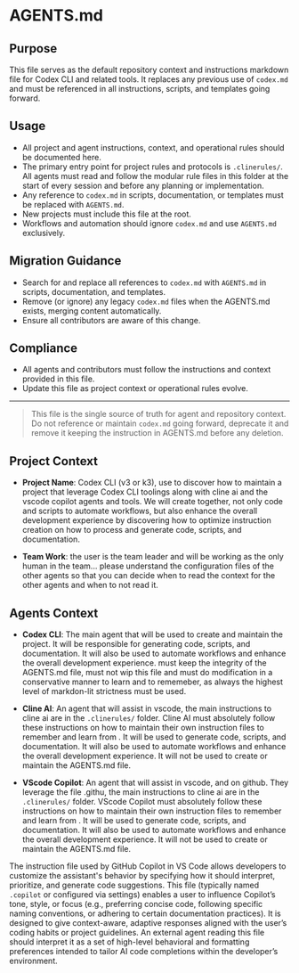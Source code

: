 # AGENTS.md

## Purpose

This file serves as the default repository context and instructions markdown file for Codex CLI and related tools. It replaces any previous use of `codex.md` and must be referenced in all instructions, scripts, and templates going forward.

## Usage

- All project and agent instructions, context, and operational rules should be documented here.
- The primary entry point for project rules and protocols is `.clinerules/`. All agents must read and follow the modular rule files in this folder at the start of every session and before any planning or implementation.
- Any reference to `codex.md` in scripts, documentation, or templates must be replaced with `AGENTS.md`.
- New projects must include this file at the root.
- Workflows and automation should ignore `codex.md` and use `AGENTS.md` exclusively.

## Migration Guidance

- Search for and replace all references to `codex.md` with `AGENTS.md` in scripts, documentation, and templates.
- Remove (or ignore) any legacy `codex.md` files when the AGENTS.md exists, merging content automatically.
- Ensure all contributors are aware of this change.

## Compliance

- All agents and contributors must follow the instructions and context provided in this file.
- Update this file as project context or operational rules evolve.

---

> This file is the single source of truth for agent and repository context. Do not reference or maintain `codex.md` going forward, deprecate it and remove it keeping the instruction in AGENTS.md before any deletion.

## Project Context
- **Project Name**: Codex CLI (v3 or k3), use to discover how to maintain a project that leverage Codex CLI toolings along with cline ai and the vscode copilot agents and tools. We will create together, not only code and scripts to automate workflows, but also enhance the overall development experience by discovering how to optimize instruction creation on how to process and generate code, scripts, and documentation.

- **Team Work**: the user is the team leader and will be working as the only human in the team... please understand the configuration files of the other agents so that you can decide when to read the context for the other agents and when to not read it.

## Agents Context
- **Codex CLI**: The main agent that will be used to create and maintain the project. It will be responsible for generating code, scripts, and documentation. It will also be used to automate workflows and enhance the overall development experience. must keep the integrity of the AGENTS.md file, must not wip this file and must do modification in a conservative manner to learn and to rememeber, as always the highest level of markdon-lit strictness must be used.

- **Cline AI**: An agent that will assist in vscode, the main instructions to cline ai are in the `.clinerules/` folder. Cline AI must absolutely follow these instructions on how to maintain their own instruction files to remember and learn from . It will be used to generate code, scripts, and documentation. It will also be used to automate workflows and enhance the overall development experience. It will not be used to create or maintain the AGENTS.md file.

- **VScode Copilot**: An agent that will assist in vscode, and on github. They leverage the file .githu, the main instructions to cline ai are in the `.clinerules/` folder. VScode Copilot must absolutely follow these instructions on how to maintain their own instruction files to remember and learn from . It will be used to generate code, scripts, and documentation. It will also be used to automate workflows and enhance the overall development experience. It will not be used to create or maintain the AGENTS.md file.

The instruction file used by GitHub Copilot in VS Code allows developers to customize the assistant's behavior by specifying how it should interpret, prioritize, and generate code suggestions. This file (typically named `.copilot` or configured via settings) enables a user to influence Copilot’s tone, style, or focus (e.g., preferring concise code, following specific naming conventions, or adhering to certain documentation practices). It is designed to give context-aware, adaptive responses aligned with the user’s coding habits or project guidelines. An external agent reading this file should interpret it as a set of high-level behavioral and formatting preferences intended to tailor AI code completions within the developer’s environment.
